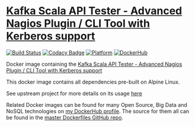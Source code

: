 # [Kafka Scala API Tester - Advanced Nagios Plugin / CLI Tool with Kerberos support](https://github.com/BuildScale/Nagios-Plugin-Kafka)

[![Build Status](https://travis-ci.org/BuildScale/nagios-plugin-kafka.svg?branch=master)](https://travis-ci.org/BuildScale/nagios-plugin-kafka)
[![Codacy Badge](https://app.codacy.com/project/badge/Grade/2f6cc8cba0ef4007a3f736bf45ae60f8)](https://www.codacy.com/gh/BuildScale/Nagios-Plugin-Kafka/dashboard?utm_source=github.com&amp;utm_medium=referral&amp;utm_content=BuildScale/Nagios-Plugin-Kafka&amp;utm_campaign=Badge_Grade)
[![Platform](https://img.shields.io/badge/platform-Linux%20%7C%20OS%20X-blue.svg)](https://github.com/BuildScale/Nagios-Plugin-Kafka)
[![DockerHub](https://img.shields.io/badge/docker-available-blue.svg)](https://hub.docker.com/r/buildscale/nagios-plugin-kafka/)

Docker image containing the [Kafka Scala API Tester - Advanced Nagios Plugin / CLI Tool with Kerberos support](https://github.com/BuildScale/Nagios-Plugin-Kafka)

This docker image contains all dependencies pre-built on Alpine Linux.

See upstream project for more details on its usage [here](https://github.com/BuildScale/Nagios-Plugin-Kafka)

Related Docker images can be found for many Open Source, Big Data and NoSQL technologies on [my DockerHub profile](https://hub.docker.com/r/buildscale). The source for them all can be found in the [master Dockerfiles GitHub repo](https://github.com/BuildScale/Dockerfiles/).
